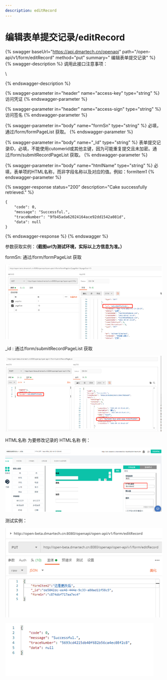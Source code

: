 ```yaml
---
description: editRecord
---
```


# 编辑表单提交记录/editRecord

{% swagger baseUrl="https://api.dmartech.cn/openapi" path="/open-api/v1/form/editRecord" method="put" summary=" 编辑表单提交记录" %}
{% swagger-description %}
 调用此接口注意事项：

\



{% endswagger-description %}

{% swagger-parameter in="header" name="access-key" type="string" %}
 访问凭证
{% endswagger-parameter %}

{% swagger-parameter in="header" name="access-sign" type="string" %}
 访问签名
{% endswagger-parameter %}

{% swagger-parameter in="body" name="formSn" type="string" %}
必填，通过/form/formPageList 获取。
{% endswagger-parameter %}

{% swagger-parameter in="body" name="_Id" type="string" %}
表单提交记录ID，必填，不能使用cutomerid或其他主键，因为可能重复提交且未加密。通过/form/submitRecordPageList 获取。
{% endswagger-parameter %}

{% swagger-parameter in="body" name="htmlName" type="string" %}
必填，表单项的HTML名称，而非字段名称以及对应的值。例如：formItem1
{% endswagger-parameter %}

{% swagger-response status="200" description="Cake successfully retrieved." %}
```
{
    "code": 0,
    "message": "Successful.",
    "traceNumber": "9fb45ada62024164ace92dd1542a081d",
    "data": null
}
```
{% endswagger-response %}
{% endswagger %}

  参数获取实例：**（截图url为测试环境，实际以上方信息为准。）**

  formSn:   通过/form/formPageList 获取

![](<../../../.gitbook/assets/tu-pian-1 (3).png>)

\_id  :  通过/form/submitRecordPageList 获取

![](<../../../.gitbook/assets/tu-pian-2 (2).png>)

HTML名称 为要修改记录的 HTML名称 例：

![](<../../../.gitbook/assets/tu-pian-3 (2).png>)

测试实例：

![](<../../../.gitbook/assets/tu-pian-4 (2).png>)

![](<../../../.gitbook/assets/tu-pian-5 (2).png>)
